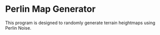 Perlin Map Generator
====================
This program is designed to randomly generate terrain heightmaps using Perlin Noise.

